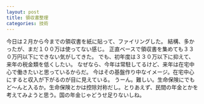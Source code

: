 ```yaml
---
layout: post
title: 領収書整理
categories: 技術
---
```


今日は２月から今までの領収書を紙に貼って、ファイリングした。
結構、多かったが、まだ１００万は使ってない感じ。
正直ベースで領収書を集めても３３０万円以下にできない気がしてきた。
でも、初年度は３３０万以下に抑えて、来年の税金類を低くしたい。
なぜなら、今年は常駐してるけど、来年は在宅中心で働きたいと思っているからだ。
今はその基盤作り中なイメージ。在宅中心にすると収入が下がるのが目に見えている。
うーん。難しい。生命保険にでもど～んと入るか。生命保険とかは控除対称だし。とりあえず、民間の年金とかを考えてみようと思う。国の年金じゃどうせ足りないしね。


